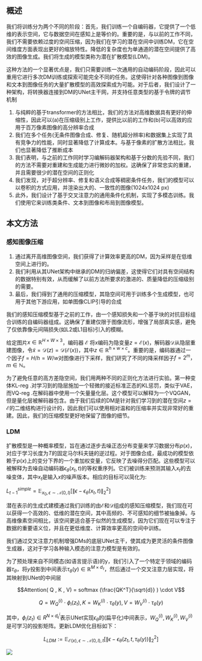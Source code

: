 ## 概述

我们将训练分为两个不同的阶段：首先，我们训练一个自编码器，它提供了一个低维的表示空间，它与数据空间在感知上是等价的。重要的是，与以前的工作不同，我们不需要依赖过度的空间压缩，因为我们在学习的潜在空间中训练DM，它在空间维度方面表现出更好的缩放特性。降低的复杂度也为单通道的潜在空间提供了高效的图像生成。我们将生成的模型类称为潜在扩散模型(LDM)。

这种方法的一个显著优点是，我们只需要训练一次通用的自动编码阶段，因此可以重用它进行多次DM训练或探索可能完全不同的任务。这使得针对各种图像到图像和文本到图像任务的大量扩散模型的高效探索成为可能。对于后者，我们设计了一种架构，将转换器连接到DM的UNet主干网，并支持任意类型的基于令牌的调节机制

1. 与纯粹的基于transformer的方法相比，我们的方法对高维数据具有更好的伸缩性，因此可以(a)在压缩级别上工作，提供比以前的工作和(b)可以高效的应用于百万像素图像的高分辨率合成
2. 我们在多个任务(无条件图像合成、修复、随机超分辨率)和数据集上实现了具有竞争力的性能，同时显著降低了计算成本。与基于像素的扩散方法相比，我们也显著降低了推断成本
3. 我们表明，与之前的工作同时学习编解码器架构和基于分数的先验不同，我们的方法不需要对重建和生成能力进行微妙的加权。这确保了非常忠实的重建，并且需要很少的潜在空间的正则化
4. 我们发现，对于超分辨率、修复和语义合成等稠密条件任务，我们的模型可以以卷积的方式应用，并渲染出大的、一致性的图像(1024x1024 px)
5. 此外，我们设计了基于交叉注意力的通用条件化机制，实现了多模态训练。我们使用它来训练类条件、文本到图像和布局到图像模型。

## 本文方法

### 感知图像压缩

1. 通过离开高维图像空间，我们获得了计算效率更高的DM，因为采样是在低维空间上进行的。
2. 我们利用从其UNet架构中继承的DM的归纳偏差，这使得它们对具有空间结构的数据特别有效，从而缓解了以前方法所要求的激进的、质量降低的压缩级别的需要。
3. 最后，我们得到了通用的压缩模型，其隐空间可用于训练多个生成模型，也可用于其他下游应用，如单图像CLIP引导的合成

我们的感知压缩模型基于之前的工作，由一个感知损失和一个基于块的对抗目标组合训练的自编码器组成。这确保了重建仅限于图像流形，增强了局部真实感，避免了仅依靠像元间隔损失(如L2或L1目标)引入的模糊。

给定图片$x \in \mathbb{R}^{H \times W \times 3}$，编码器 $\mathcal{E}$ 将$x$编码为隐变量$z = \mathcal{E} (x)$，解码器$\mathcal{D}$从隐层重建图像，令$\widetilde{x} = \mathcal{D} ( z ) = \mathcal{D} ( \mathcal{E} ( x ) )$，其中$z\in \mathbb{R}^{h \times w \times c}$。重要的是，编码器通过一个因子$f = H / h = W / w$对图像进行下采样，我们研究了不同的降采样因子$f = 2^m，m \in \mathbb{N}$。

为了避免任意的高方差隐空间，我们用两种不同的正则化方法进行实验。第一种变体KL-reg .对学习到的隐层施加一个轻微的接近标准正态的KL惩罚，类似于VAE，而VQ-reg .在解码器中使用一个矢量量化层。这个模型可以解释为一个VQGAN，但是量化层被解码器包含。由于我们后续的DM是针对我们学习到的潜在空间$z = \mathcal{E}$的二维结构进行设计的，因此我们可以使用相对温和的压缩率并实现非常好的重建。因此，我们的压缩模型更好地保留了图像的细节。

### LDM
扩散模型是一种概率模型，旨在通过逐步去噪正态分布变量来学习数据分布$p ( x )$，对应于学习长度为$T$的固定马尔科夫链的逆过程。对于图像合成，最成功的模型依赖于$p ( x )$上的变分下界的一个重加权变量，它反映了去噪得分匹配。这些模型可以被解释为去噪自动编码器$\epsilon_\theta( x_t , t)$的等权重序列。它们被训练来预测其输入$x_t$的去噪变体，其中$x_t$是输入$x$的噪声版本。相应的目标可以简化为:

$L^{simple}_{t-1}=\mathbb{E}_{x_0,\epsilon \sim \mathcal{N}(0,I)}[\lVert \epsilon - \epsilon_\theta (x_t,t)\rVert^2_2]$


潜在表示的生成式建模通过我们训练的由$\mathcal{E}$和$\mathcal{D}$组成的感知压缩模型，我们现在可以获得一个高效的、低维的潜在空间，其中高频的、不可感知的细节被抽象掉。与高维像素空间相比，该空间更适合基于似然的生成模型，因为它们现在可以专注于数据的重要语义位，并且在更低维度、计算效率更高的空间中训练。

我们通过交叉注意力机制增强DMs的底层UNet主干，使其成为更灵活的条件图像生成器，这对于学习各种输入模态的注意力模型是有效的。

为了预处理来自不同模态(如语言提示语)的y，我们引入了一个特定于领域的编码器$\tau_\theta$，将$y$投影到中间表示$\tau_\theta( y )\in \mathbb{R}^{M \times d_\tau}$，然后通过一个交叉注意力层实现，将其映射到UNet的中间层

$$Attention( Q , K , V) = softmax (\frac{QK^T}{\sqrt{d}} ) \cdot V$$

$$Q = W^{(i)}_Q \cdot \phi_i(z_t),K = W^{(i)}_K \cdot \tau_\theta( y ),V = W^{(i)}_V \cdot \tau_\theta( y )$$

其中，$\phi_i(z_t) \in R^{N × d_\epsilon^i}$表示UNet实现$\epsilon_\theta$的(扁平化)中间表示，$W^{(i)}_Q,W^{(i)}_K,W^{(i)}_V$是可学习的投影矩阵。更新LDM优化目标如下：

$$L_{LDM}:=
\mathbb{E}_{\mathcal{E}(x),\epsilon \sim \mathcal{N}(0,I),t}
[\lVert \epsilon -
\epsilon_\theta (z_t,t,\tau_\theta(y))\rVert^2_2]$$

![](https://cdn.jsdelivr.net/gh/keshuigu/images@main/imgs/202408161326360.png)

